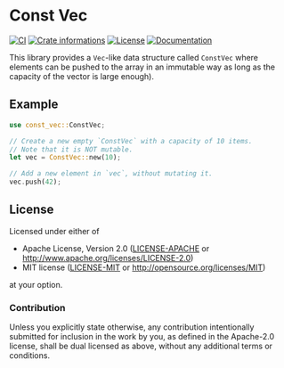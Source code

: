 # Const Vec

[![CI](https://github.com/timothee-haudebourg/iref/workflows/Continuous%20Integration/badge.svg)](https://github.com/timothee-haudebourg/iref/actions)
[![Crate informations](https://img.shields.io/crates/v/iref.svg?style=flat-square)](https://crates.io/crates/iref)
[![License](https://img.shields.io/crates/l/iref.svg?style=flat-square)](https://github.com/timothee-haudebourg/iref#license)
[![Documentation](https://img.shields.io/badge/docs-latest-blue.svg?style=flat-square)](https://docs.rs/iref)

<!-- cargo-rdme start -->

This library provides a `Vec`-like data structure called `ConstVec` where
elements can be pushed to the array in an immutable way as long as the
capacity of the vector is large enough).

## Example

```rust
use const_vec::ConstVec;

// Create a new empty `ConstVec` with a capacity of 10 items.
// Note that it is NOT mutable.
let vec = ConstVec::new(10);

// Add a new element in `vec`, without mutating it.
vec.push(42);
```

<!-- cargo-rdme end -->

## License

Licensed under either of

 * Apache License, Version 2.0 ([LICENSE-APACHE](LICENSE-APACHE) or http://www.apache.org/licenses/LICENSE-2.0)
 * MIT license ([LICENSE-MIT](LICENSE-MIT) or http://opensource.org/licenses/MIT)

at your option.

### Contribution

Unless you explicitly state otherwise, any contribution intentionally submitted
for inclusion in the work by you, as defined in the Apache-2.0 license, shall be dual licensed as above, without any
additional terms or conditions.
